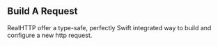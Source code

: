 ## Build A Request

RealHTTP offer a type-safe, perfectly Swift integrated way to build and configure a new http request.  

